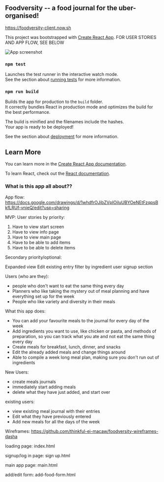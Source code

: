 ## Foodversity -- a food journal for the uber-organised!

https://foodversity-client.now.sh

This project was bootstrapped with [Create React App](https://github.com/facebook/create-react-app). FOR USER STORIES AND APP FLOW, SEE BELOW

![App screenshot](https://imgur.com/X3yBP95)

### `npm test`

Launches the test runner in the interactive watch mode.<br />
See the section about [running tests](https://facebook.github.io/create-react-app/docs/running-tests) for more information.

### `npm run build`

Builds the app for production to the `build` folder.<br />
It correctly bundles React in production mode and optimizes the build for the best performance.

The build is minified and the filenames include the hashes.<br />
Your app is ready to be deployed!

See the section about [deployment](https://facebook.github.io/create-react-app/docs/deployment) for more information.

## Learn More

You can learn more in the [Create React App documentation](https://facebook.github.io/create-react-app/docs/getting-started).

To learn React, check out the [React documentation](https://reactjs.org/).

### What is this app all about??

App flow: https://docs.google.com/drawings/d/1whdfrOJibZVpIOiluUBYOeNEtFzqpsBkfLRUf-vnieQ/edit?usp=sharing

MVP:
User stories by priority:

1. Have to view start screen
2. Have to view info page
3. Have to view main page
4. Have to be able to add items
5. Have to be able to delete items

Secondary priority/optional:

Expanded view
Edit existing entry
filter by ingredient
user signup section

Users (who are they):

- people who don't want to eat the same thing every day
- Planners who like taking the mystery out of meal planning and have everything set up for the week
- People who like variety and diversity in their meals

What this app does:

- You can add your favourite meals to the journal for every day of the week
- Add ingredients you want to use, like chicken or pasta, and methods of preparation, so you can track what you ate and
  not eat the same thing every day
- Create meals for breakfast, lunch, dinner, and snacks
- Edit the already added meals and change things around
- Able to compile a week long meal plan, making sure you don't run out of ingredients

New Users:

- create meals journals
- immediately start adding meals
- delete what they have just added, and start over

existing users:

- view existing meal journal with their entries
- Edit what they have previously entered
- Add new meals for all the days of the week

Wireframes:
https://github.com/thinkful-ei-macaw/foodversity-wireframes-dasha

loading page: index.html

signup/log in page: sign up.html

main app page: main.html

add/edit form: add-food-form.html
